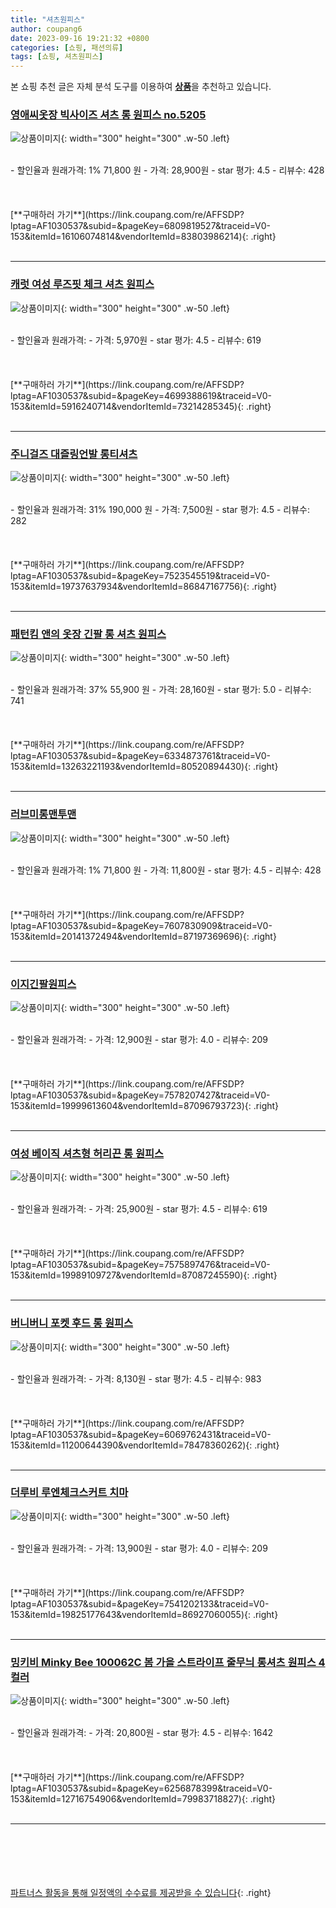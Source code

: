 ```yaml
---
title: "셔츠원피스"
author: coupang6
date: 2023-09-16 19:21:32 +0800
categories: [쇼핑, 패션의류]
tags: [쇼핑, 셔츠원피스]
---
```


본 쇼핑 추천 글은 자체 분석 도구를 이용하여 [**상품**](https://link.coupang.com/a/bao1ui)을 추천하고 있습니다.

### [영애씨옷장 빅사이즈 셔츠 롱 원피스 no.5205](https://link.coupang.com/re/AFFSDP?lptag=AF1030537&subid=&pageKey=6809819527&traceid=V0-153&itemId=16106074814&vendorItemId=83803986214)

![상품이미지](https://thumbnail10.coupangcdn.com/thumbnails/remote/230x230ex/image/vendor_inventory/0897/f06a7c3a9a4a78c9368d080cf71962233f5161202b4f3211196bd98717ee.jpg){: width="300" height="300" .w-50 .left}


<br>
- 할인율과 원래가격: 1%  71,800   원
- 가격: 28,900원
- star 평가: 4.5
- 리뷰수: 428
<br>
<br>
<br>
<br>
[**구매하러 가기**](https://link.coupang.com/re/AFFSDP?lptag=AF1030537&subid=&pageKey=6809819527&traceid=V0-153&itemId=16106074814&vendorItemId=83803986214){: .right}
<br>
<br>

---

### [캐럿 여성 루즈핏 체크 셔츠 원피스](https://link.coupang.com/re/AFFSDP?lptag=AF1030537&subid=&pageKey=4699388619&traceid=V0-153&itemId=5916240714&vendorItemId=73214285345)

![상품이미지](https://thumbnail8.coupangcdn.com/thumbnails/remote/230x230ex/image/retail/images/2070560683720744-e94048b7-d195-48d1-b451-d3321bf1e9ea.jpg){: width="300" height="300" .w-50 .left}


<br>
- 할인율과 원래가격: 
- 가격: 5,970원
- star 평가: 4.5
- 리뷰수: 619
<br>
<br>
<br>
<br>
[**구매하러 가기**](https://link.coupang.com/re/AFFSDP?lptag=AF1030537&subid=&pageKey=4699388619&traceid=V0-153&itemId=5916240714&vendorItemId=73214285345){: .right}
<br>
<br>

---

### [주니걸즈 대즐링언발 롱티셔츠](https://link.coupang.com/re/AFFSDP?lptag=AF1030537&subid=&pageKey=7523545519&traceid=V0-153&itemId=19737637934&vendorItemId=86847167756)

![상품이미지](https://thumbnail7.coupangcdn.com/thumbnails/remote/230x230ex/image/vendor_inventory/35d0/9a2509f6ccd361a2617f4c79397b2b4b022624450f6a5a8d475bf72a96d5.jpg){: width="300" height="300" .w-50 .left}


<br>
- 할인율과 원래가격: 31%  190,000   원
- 가격: 7,500원
- star 평가: 4.5
- 리뷰수: 282
<br>
<br>
<br>
<br>
[**구매하러 가기**](https://link.coupang.com/re/AFFSDP?lptag=AF1030537&subid=&pageKey=7523545519&traceid=V0-153&itemId=19737637934&vendorItemId=86847167756){: .right}
<br>
<br>

---

### [패턴킴 앤의 옷장 긴팔 롱 셔츠 원피스](https://link.coupang.com/re/AFFSDP?lptag=AF1030537&subid=&pageKey=6334873761&traceid=V0-153&itemId=13263221193&vendorItemId=80520894430)

![상품이미지](https://thumbnail8.coupangcdn.com/thumbnails/remote/230x230ex/image/retail/images/1738049908147688-97ec3218-2573-49d9-8f48-06ba6a378076.jpg){: width="300" height="300" .w-50 .left}


<br>
- 할인율과 원래가격: 37%  55,900   원
- 가격: 28,160원
- star 평가: 5.0
- 리뷰수: 741
<br>
<br>
<br>
<br>
[**구매하러 가기**](https://link.coupang.com/re/AFFSDP?lptag=AF1030537&subid=&pageKey=6334873761&traceid=V0-153&itemId=13263221193&vendorItemId=80520894430){: .right}
<br>
<br>

---

### [러브미롱맨투맨](https://link.coupang.com/re/AFFSDP?lptag=AF1030537&subid=&pageKey=7607830909&traceid=V0-153&itemId=20141372494&vendorItemId=87197369696)

![상품이미지](https://thumbnail7.coupangcdn.com/thumbnails/remote/230x230ex/image/vendor_inventory/a7e5/99d879a8f2e7d921c0c26a522a705fb539e6a43f1cae9cdb3eb31d0de36d.jpg){: width="300" height="300" .w-50 .left}


<br>
- 할인율과 원래가격: 1%  71,800   원
- 가격: 11,800원
- star 평가: 4.5
- 리뷰수: 428
<br>
<br>
<br>
<br>
[**구매하러 가기**](https://link.coupang.com/re/AFFSDP?lptag=AF1030537&subid=&pageKey=7607830909&traceid=V0-153&itemId=20141372494&vendorItemId=87197369696){: .right}
<br>
<br>

---

### [이지긴팔원피스](https://link.coupang.com/re/AFFSDP?lptag=AF1030537&subid=&pageKey=7578207427&traceid=V0-153&itemId=19999613604&vendorItemId=87096793723)

![상품이미지](https://thumbnail9.coupangcdn.com/thumbnails/remote/230x230ex/image/vendor_inventory/71f0/2e107d4b76339b620481d869710fefe9e8bbc1db96499b1abc84df4a1d26.jpg){: width="300" height="300" .w-50 .left}


<br>
- 할인율과 원래가격: 
- 가격: 12,900원
- star 평가: 4.0
- 리뷰수: 209
<br>
<br>
<br>
<br>
[**구매하러 가기**](https://link.coupang.com/re/AFFSDP?lptag=AF1030537&subid=&pageKey=7578207427&traceid=V0-153&itemId=19999613604&vendorItemId=87096793723){: .right}
<br>
<br>

---

### [여성 베이직 셔츠형 허리끈 롱 원피스](https://link.coupang.com/re/AFFSDP?lptag=AF1030537&subid=&pageKey=7575897476&traceid=V0-153&itemId=19989109727&vendorItemId=87087245590)

![상품이미지](https://thumbnail10.coupangcdn.com/thumbnails/remote/230x230ex/image/vendor_inventory/5f4f/deb5d618b1f96ef2a2f0a35eee62fe62b88bf150f1e2ca745ca3b0a59d69.jpg){: width="300" height="300" .w-50 .left}


<br>
- 할인율과 원래가격: 
- 가격: 25,900원
- star 평가: 4.5
- 리뷰수: 619
<br>
<br>
<br>
<br>
[**구매하러 가기**](https://link.coupang.com/re/AFFSDP?lptag=AF1030537&subid=&pageKey=7575897476&traceid=V0-153&itemId=19989109727&vendorItemId=87087245590){: .right}
<br>
<br>

---

### [버니버니 포켓 후드 롱 원피스](https://link.coupang.com/re/AFFSDP?lptag=AF1030537&subid=&pageKey=6069762431&traceid=V0-153&itemId=11200644390&vendorItemId=78478360262)

![상품이미지](https://thumbnail10.coupangcdn.com/thumbnails/remote/230x230ex/image/retail/images/1693833382743708-dbd408b2-344a-4008-b952-03c6dbefe89f.jpg){: width="300" height="300" .w-50 .left}


<br>
- 할인율과 원래가격: 
- 가격: 8,130원
- star 평가: 4.5
- 리뷰수: 983
<br>
<br>
<br>
<br>
[**구매하러 가기**](https://link.coupang.com/re/AFFSDP?lptag=AF1030537&subid=&pageKey=6069762431&traceid=V0-153&itemId=11200644390&vendorItemId=78478360262){: .right}
<br>
<br>

---

### [더루비 루엔체크스커트 치마](https://link.coupang.com/re/AFFSDP?lptag=AF1030537&subid=&pageKey=7541202133&traceid=V0-153&itemId=19825177643&vendorItemId=86927060055)

![상품이미지](https://thumbnail9.coupangcdn.com/thumbnails/remote/230x230ex/image/vendor_inventory/be4d/e89af2d2090c66f2591b87dc637a628d402774a287484b1b0af28d1d8f02.jpg){: width="300" height="300" .w-50 .left}


<br>
- 할인율과 원래가격: 
- 가격: 13,900원
- star 평가: 4.0
- 리뷰수: 209
<br>
<br>
<br>
<br>
[**구매하러 가기**](https://link.coupang.com/re/AFFSDP?lptag=AF1030537&subid=&pageKey=7541202133&traceid=V0-153&itemId=19825177643&vendorItemId=86927060055){: .right}
<br>
<br>

---

### [밍키비 Minky Bee 100062C 봄 가을 스트라이프 줄무늬 롱셔츠 원피스 4컬러](https://link.coupang.com/re/AFFSDP?lptag=AF1030537&subid=&pageKey=6256878399&traceid=V0-153&itemId=12716754906&vendorItemId=79983718827)

![상품이미지](https://thumbnail10.coupangcdn.com/thumbnails/remote/230x230ex/image/vendor_inventory/9f15/000b52d009b6e367e1c62310d2cebd2df311a89313243d4f172b62553195.jpg){: width="300" height="300" .w-50 .left}


<br>
- 할인율과 원래가격: 
- 가격: 20,800원
- star 평가: 4.5
- 리뷰수: 1642
<br>
<br>
<br>
<br>
[**구매하러 가기**](https://link.coupang.com/re/AFFSDP?lptag=AF1030537&subid=&pageKey=6256878399&traceid=V0-153&itemId=12716754906&vendorItemId=79983718827){: .right}
<br>
<br>

---
<br><br><br><br><br> [파트너스 활동을 통해 일정액의 수수료를 제공받을 수 있습니다](https://link.coupang.com/a/bao1ui){: .right}
